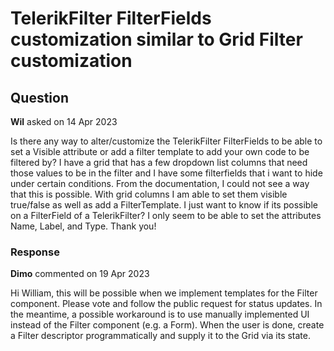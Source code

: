 # TelerikFilter FilterFields customization similar to Grid Filter customization

## Question

**Wil** asked on 14 Apr 2023

Is there any way to alter/customize the TelerikFilter FilterFields to be able to set a Visible attribute or add a filter template to add your own code to be filtered by? I have a grid that has a few dropdown list columns that need those values to be in the filter and I have some filterfields that i want to hide under certain conditions. From the documentation, I could not see a way that this is possible. With grid columns I am able to set them visible true/false as well as add a FilterTemplate. I just want to know if its possible on a FilterField of a TelerikFilter? I only seem to be able to set the attributes Name, Label, and Type. Thank you!

### Response

**Dimo** commented on 19 Apr 2023

Hi William, this will be possible when we implement templates for the Filter component. Please vote and follow the public request for status updates. In the meantime, a possible workaround is to use manually implemented UI instead of the Filter component (e.g. a Form). When the user is done, create a Filter descriptor programmatically and supply it to the Grid via its state.
